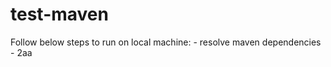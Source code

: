 # test-maven

Follow below steps to run on local machine: <incomplete>
	- resolve maven dependencies
  	- 2aa
